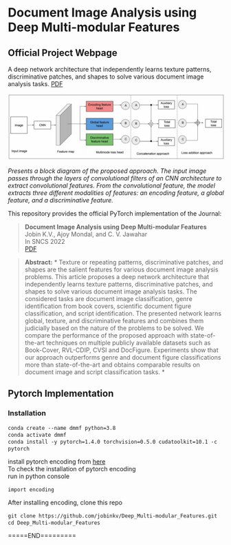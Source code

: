 # Document Image Analysis using Deep Multi-modular Features
## Official Project Webpage
A deep network architecture that independently
learns texture patterns, discriminative patches, and shapes to solve
various document image analysis tasks. [PDF](https://link.springer.com/article/10.1007/s42979-022-01414-4)

<p align="center">
<img src="imgs/propoesArch.jpg" />
<em>
<p>
Presents a block diagram of the proposed approach. The input image passes through the layers of convolutional filters of an CNN architecture to extract convolutional features. From the convolutional feature, the model extracts three different modalities of features: an encoding feature, a global feature, and a discriminative feature.
</p></em>

This repository provides the official PyTorch implementation of the Journal:
> **Document Image Analysis using Deep Multi-modular Features** <br>
> Jobin K.V., Ajoy Mondal, and C. V. Jawahar<br>
> In SNCS 2022<br>
>[PDF](https://cvit.iiit.ac.in/images//JournalPublications/2022/Multi_modular.pdf)

> **Abstract:** *
Texture or repeating patterns, discriminative patches, and shapes are the salient features for various document image analysis problems. This article proposes a deep network architecture that independently learns texture patterns, discriminative patches, and shapes to solve various document image analysis tasks. The considered tasks are document image classification, genre identification from book covers, scientific document figure classification, and script identification. The presented network learns global, texture, and discriminative features and combines them judicially based on the nature of the problems to be solved. We compare the performance of the proposed approach with state-of-the-art techniques on multiple publicly available datasets such as Book-Cover, RVL-CDIP, CVSI and DocFigure. Experiments show that our approach outperforms genre and document figure classifications more than state-of-the-art and obtains comparable results on document image and script classification tasks.
*<br>

## Pytorch Implementation
### Installation
```
conda create --name dmmf python=3.8
conda activate dmmf
conda install -y pytorch=1.4.0 torchvision=0.5.0 cudatoolkit=10.1 -c pytorch
```

install pytorch encoding from [here](https://hangzhang.org/PyTorch-Encoding/notes/compile.html)
<br>
To check the installation of pytorch encoding
<br>
run in python console
```
import encoding
```

After installing encoding, clone this repo
```
git clone https://github.com/jobinkv/Deep_Multi-modular_Features.git
cd Deep_Multi-modular_Features
```



=====END=========

